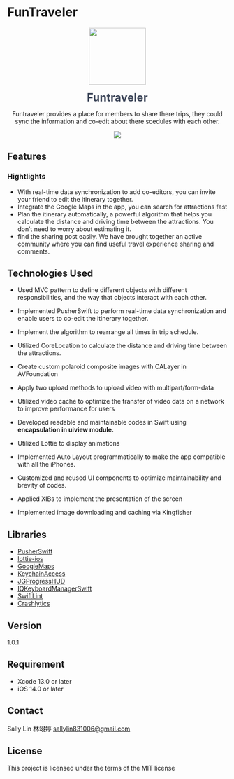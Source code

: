 # FunTraveler
<p align="center">
  <img src="https://i.ibb.co/FXpy4Dd/1-4x.png" width="130" height="130"/>
</p>

<p align="center">
<span style="color: #3D4659; font-size: 25px; font-weight:bold" > Funtraveler </span>
</p>

<p align="center">
Funtraveler provides a place for members to share there trips, they could sync the information and co-edit about there scedules with each other.
</p>


<p align="center">
    <a href="https://apps.apple.com/tw/app/funtraveler/id1619742562"><img src="https://developer.apple.com/assets/elements/badges/download-on-the-app-store.svg"></a>
</p>

## Features

### Hightlights

- With real-time data synchronization to add co-editors, you can invite your friend to edit the itinerary together.
- Integrate the Google Maps in the app, you can search for attractions fast
- Plan the itinerary automatically, a powerful algorithm that helps you calculate the distance and driving time between the attractions. You don’t need to worry about estimating it.
- find the sharing post easily. We have brought together an active community where you can find useful travel experience sharing and comments.


## Technologies Used

- Used MVC pattern to define different objects with different responsibilities, and the way that objects interact with each other.
- Implemented PusherSwift to perform real-time data synchronization and enable users to co-edit the itinerary together.
- Implement the algorithm to rearrange all times in trip schedule.
- Utilized CoreLocation to calculate the distance and driving time between the attractions.
- Create custom polaroid composite images with CALayer in AVFoundation
- Apply two upload methods to upload video with multipart/form-data
- Utilized video cache to optimize the transfer of video data on a network to improve performance for users
- Developed readable and maintainable codes in Swift using ****encapsulation in uiview module.****

- Utilized Lottie to display animations
- Implemented Auto Layout programmatically to make the app compatible with all the iPhones.
- Customized and reused UI components to optimize maintainability and brevity of codes.
- Applied XIBs to implement the presentation of the screen
- Implemented image downloading and caching via Kingfisher

## Libraries
  * [PusherSwift](https://github.com/pusher/pusher-websocket-swift)
  * [lottie-ios](https://github.com/airbnb/lottie-ios)
  * [GoogleMaps](https://developers.google.com/maps/documentation/ios-sdk/)
  * [KeychainAccess](https://github.com/kishikawakatsumi/KeychainAccess)
  * [JGProgressHUD](https://github.com/JonasGessner/JGProgressHUD)
  * [IQKeyboardManagerSwift](https://github.com/hackiftekhar/IQKeyboardManager)
  * [SwiftLint](https://github.com/realm/SwiftLint)
  * [Crashlytics](https://firebase.google.com/products/crashlytics?hl=en)

## Version
1.0.1

## Requirement
- Xcode 13.0 or later
- iOS 14.0 or later

## Contact
Sally Lin 林翊婷
sallylin831006@gmail.com

## License
This project is licensed under the terms of the MIT license
